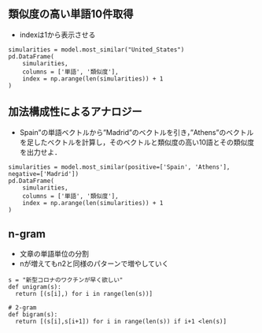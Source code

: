 ## 類似度の高い単語10件取得
- indexは1から表示させる
```
simularities = model.most_similar("United_States")
pd.DataFrame(
    simularities,
    columns = ['単語', '類似度'],
    index = np.arange(len(simularities)) + 1
)
```
## 加法構成性によるアナロジー
- Spain”の単語ベクトルから”Madrid”のベクトルを引き，”Athens”のベクトルを足したベクトルを計算し，そのベクトルと類似度の高い10語とその類似度を出力せよ．
```
simularities = model.most_similar(positive=['Spain', 'Athens'], negative=['Madrid'])
pd.DataFrame(
    simularities,
    columns = ['単語', '類似度'],
    index = np.arange(len(simularities)) + 1
)
```
## n-gram
- 文章の単語単位の分割
- nが増えてもn2と同様のパターンで増やしていく
```
s = "新型コロナのワクチンが早く欲しい"
def unigram(s):
  return [(s[i],) for i in range(len(s))]
```

```
# 2-gram
def bigram(s):
  return [(s[i],s[i+1]) for i in range(len(s)) if i+1 <len(s)]
```
